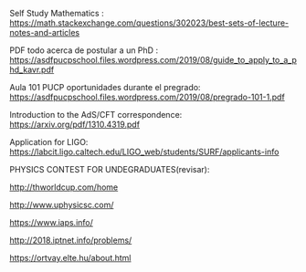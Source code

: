

Self Study Mathematics : https://math.stackexchange.com/questions/302023/best-sets-of-lecture-notes-and-articles

PDF todo acerca de postular a un PhD : https://asdfpucpschool.files.wordpress.com/2019/08/guide_to_apply_to_a_phd_kavr.pdf

Aula 101 PUCP oportunidades durante el pregrado: https://asdfpucpschool.files.wordpress.com/2019/08/pregrado-101-1.pdf

Introduction to the AdS/CFT correspondence: https://arxiv.org/pdf/1310.4319.pdf

Application for LIGO: https://labcit.ligo.caltech.edu/LIGO_web/students/SURF/applicants-info

PHYSICS CONTEST FOR UNDEGRADUATES(revisar):

http://thworldcup.com/home

http://www.uphysicsc.com/

https://www.iaps.info/

http://2018.iptnet.info/problems/

https://ortvay.elte.hu/about.html
